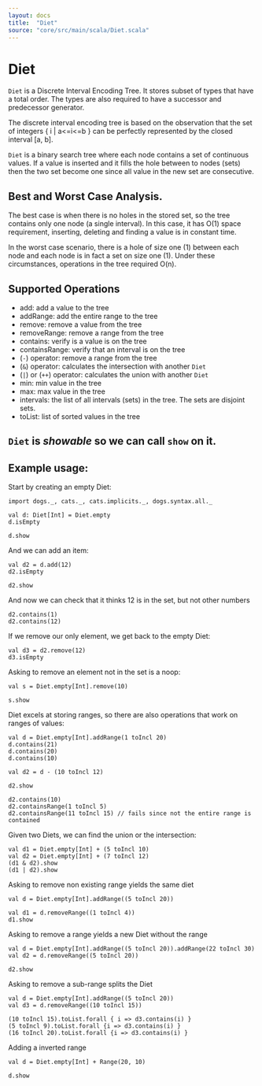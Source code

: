 ```yaml
---
layout: docs
title:  "Diet"
source: "core/src/main/scala/Diet.scala"
---
```

# Diet

`Diet` is a Discrete Interval Encoding Tree. It stores subset of types
that have a total order. The types are also required to have a
successor and predecessor generator.

The discrete interval encoding tree is based on the observation that
the set of integers { i \| a<=i<=b } can be perfectly represented by
the closed interval [a, b].

`Diet` is a binary search tree where each node contains a set of
continuous values. If a value is inserted and it fills the hole
between to nodes (sets) then the two set become one since all value in
the new set are consecutive.

## Best and Worst Case Analysis.

The best case is when there is no holes in the stored set, so the tree
contains only one node (a single interval). In this case, it has O(1)
space requirement, inserting, deleting and finding a value is in
constant time.

In the worst case scenario, there is a hole of size one (1) between
each node and each node is in fact a set on size one (1). Under these
circumstances, operations in the tree required O(n).


## Supported Operations

- add:					add a value to the tree
- addRange:				add the entire range to the tree
- remove:				remove a value from the tree
- removeRange:          remove a range from the tree
- contains:				verify is a value is on the tree
- containsRange:		verify that an interval is on the tree
- (`-`) operator:		remove a range from the tree
-  (`&`) operator:	    calculates the intersection with another `Diet`
- (`|`) or (`++`) operator:	calculates the union with another `Diet`
- min:					min value in the tree
- max:					max value in the tree
- intervals:			the list of all intervals (sets) in the tree. The sets are disjoint sets.
- toList: 				list of sorted values in the tree

## `Diet` is *showable* so we can call `show` on it.

## Example usage:

Start by creating an empty Diet:

```tut
import dogs._, cats._, cats.implicits._, dogs.syntax.all._

val d: Diet[Int] = Diet.empty
d.isEmpty

d.show
```

And we can add an item:

```tut
val d2 = d.add(12)
d2.isEmpty

d2.show
```

And now we can check that it thinks 12 is in the set, but not other numbers

```tut
d2.contains(1)
d2.contains(12)
```

If we remove our only element, we get back to the empty Diet:

```tut
val d3 = d2.remove(12)
d3.isEmpty
```

Asking to remove an element not in the set is a noop:

```tut
val s = Diet.empty[Int].remove(10)

s.show
```

Diet excels at storing ranges, so there are also operations that work on ranges of values:

```tut
val d = Diet.empty[Int].addRange(1 toIncl 20)
d.contains(21)
d.contains(20)
d.contains(10)

val d2 = d - (10 toIncl 12)

d2.show

d2.contains(10)
d2.containsRange(1 toIncl 5)
d2.containsRange(11 toIncl 15) // fails since not the entire range is contained
```

Given two Diets, we can find the union or the intersection:

```tut
val d1 = Diet.empty[Int] + (5 toIncl 10)
val d2 = Diet.empty[Int] + (7 toIncl 12)
(d1 & d2).show
(d1 | d2).show
```
Asking to remove non existing range yields the same diet

```tut
val d = Diet.empty[Int].addRange((5 toIncl 20))

val d1 = d.removeRange((1 toIncl 4))
d1.show
```

Asking to remove a range yields a new Diet without the range

```tut
val d = Diet.empty[Int].addRange((5 toIncl 20)).addRange(22 toIncl 30)
val d2 = d.removeRange((5 toIncl 20))

d2.show
```

Asking to remove a sub-range splits the Diet

```tut
val d = Diet.empty[Int].addRange((5 toIncl 20))
val d3 = d.removeRange((10 toIncl 15)) 

(10 toIncl 15).toList.forall { i => d3.contains(i) }
(5 toIncl 9).toList.forall {i => d3.contains(i) }
(16 toIncl 20).toList.forall {i => d3.contains(i) }
```

Adding a inverted range

```tut
val d = Diet.empty[Int] + Range(20, 10)

d.show
```
